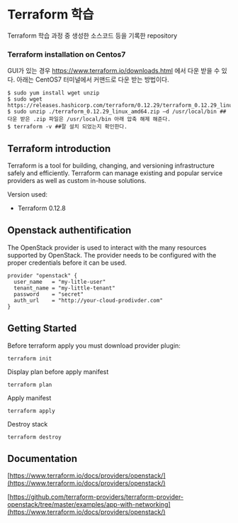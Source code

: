 # Terraform 학습

Terraform 학습 과정 중 생성한 소스코드 등을 기록한 repository

### Terraform installation on Centos7

GUI가 있는 경우 https://www.terraform.io/downloads.html 에서 다운 받을 수 있다. 아래는 CentOS7 터미널에서 커맨드로 다운 받는 방법이다.

```
$ sudo yum install wget unzip 
$ sudo wget https://releases.hashicorp.com/terraform/0.12.29/terraform_0.12.29_linux_amd64.zip
$ sudo unzip ./terraform_0.12.29_linux_amd64.zip –d /usr/local/bin ##다운 받은 .zip 파일은 /usr/local/bin 아래 압축 해제 해준다.
$ terraform -v ##잘 설치 되었는지 확인한다.
```

## Terraform introduction

Terraform is a tool for building, changing, and versioning infrastructure safely and efficiently. Terraform can manage existing and popular service providers as well as custom in-house solutions.

Version used:
*   Terraform 0.12.8

## Openstack authentification
The OpenStack provider is used to interact with the many resources supported by OpenStack. The provider needs to be configured with the proper credentials before it can be used.

```
provider "openstack" {
  user_name   = "my-litle-user"
  tenant_name = "my-little-tenant"
  password    = "secret"
  auth_url    = "http://your-cloud-prodivder.com"
}
```

## Getting Started

Before terraform apply you must download provider plugin:

```
terraform init
```

Display plan before apply manifest
```
terraform plan
```

Apply manifest
```
terraform apply
```

Destroy stack
```
terraform destroy
```

## Documentation
[https://www.terraform.io/docs/providers/openstack/](https://www.terraform.io/docs/providers/openstack/)

[https://github.com/terraform-providers/terraform-provider-openstack/tree/master/examples/app-with-networking](https://www.terraform.io/docs/providers/openstack/)
